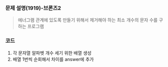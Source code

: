 ### 문제 설명(1919)-브론즈2
> 에너그램 관계에 있도록 만들기 위해서 제거해야 하는 최소 개수의 문자 수를 구하는 프로그램

### 코드
1. 각 문자열 알파벳 개수 세기 위한 배열 생성
2. 배열 1번씩 순회해서 차이를 answer에 추가
